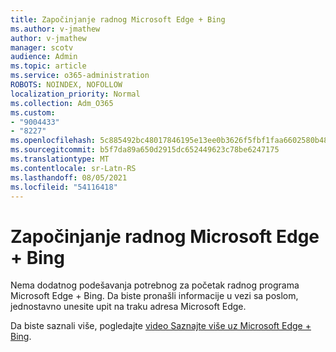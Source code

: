 ```yaml
---
title: Započinjanje radnog Microsoft Edge + Bing
ms.author: v-jmathew
author: v-jmathew
manager: scotv
audience: Admin
ms.topic: article
ms.service: o365-administration
ROBOTS: NOINDEX, NOFOLLOW
localization_priority: Normal
ms.collection: Adm_O365
ms.custom:
- "9004433"
- "8227"
ms.openlocfilehash: 5c885492bc48017846195e13ee0b3626f5fbf1faa6602580b487141a6d21df9d
ms.sourcegitcommit: b5f7da89a650d2915dc652449623c78be6247175
ms.translationtype: MT
ms.contentlocale: sr-Latn-RS
ms.lasthandoff: 08/05/2021
ms.locfileid: "54116418"
---
```

# <a name="get-started-with-microsoft-edge--bing"></a>Započinjanje radnog Microsoft Edge + Bing

Nema dodatnog podešavanja potrebnog za početak radnog programa Microsoft Edge + Bing. Da biste pronašli informacije u vezi sa poslom, jednostavno unesite upit na traku adresa Microsoft Edge.

Da biste saznali više, pogledajte [video Saznajte više uz Microsoft Edge + Bing](https://go.microsoft.com/fwlink/?linkid=2152963).
